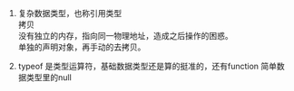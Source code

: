 1. 复杂数据类型，也称引用类型<br>
拷贝<br>
没有独立的内存，指向同一物理地址，造成之后操作的困惑。<br>
单独的声明对象，再手动的去拷贝。

2. typeof 是类型运算符，基础数据类型还是算的挺准的，还有function
简单数据类型里的null